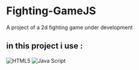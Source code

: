 # Fighting-GameJS 
A project of a 2d fighting game under development



## in this project i use : 


<img align="center" alt="HTML5" src= "https://img.shields.io/badge/HTML5-E34F26?style=for-the-badge&logo=html5&logoColor=white" />

<img align="center" alt="Java Script" src= "https://img.shields.io/badge/JavaScript-F7DF1E?style=for-the-badge&logo=javascript&logoColor=black" />



